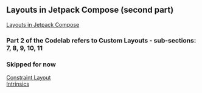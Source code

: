 ## Layouts in Jetpack Compose (second part)

[Layouts in Jetpack Compose](https://developer.android.com/codelabs/jetpack-compose-layouts?continue=https%3A%2F%2Fdeveloper.android.com%2Fcourses%2Fpathways%2Fcompose%23codelab-https%3A%2F%2Fdeveloper.android.com%2Fcodelabs%2Fjetpack-compose-layouts)

### Part 2 of the Codelab refers to Custom Layouts - sub-sections: 7, 8, 9, 10, 11
### Skipped for now
[Constraint Layout](https://www.notion.so/Pathway-Curated-learning-experience-c874f6f73fab46a7b0c7e827f97825bd#28e0adf4149240ab98853624771fa6b7)<br/>
[Intrinsics](https://developer.android.com/codelabs/jetpack-compose-layouts?continue=https%3A%2F%2Fdeveloper.android.com%2Fcourses%2Fpathways%2Fcompose%23codelab-https%3A%2F%2Fdeveloper.android.com%2Fcodelabs%2Fjetpack-compose-layouts#10)